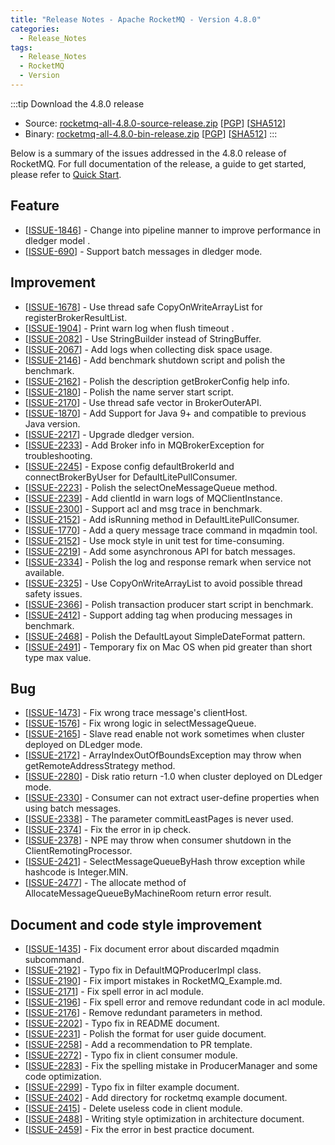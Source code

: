 ```yaml
---
title: "Release Notes - Apache RocketMQ - Version 4.8.0"
categories:
  - Release_Notes
tags:
  - Release_Notes
  - RocketMQ
  - Version
---
```


:::tip Download the 4.8.0 release
    
* Source: [rocketmq-all-4.8.0-source-release.zip](https://archive.apache.org/dist/rocketmq/4.8.0/rocketmq-all-4.8.0-source-release.zip) [[PGP](https://www.apache.org/dist/rocketmq/4.8.0/rocketmq-all-4.8.0-source-release.zip.asc)] [[SHA512](https://www.apache.org/dist/rocketmq/4.8.0/rocketmq-all-4.8.0-source-release.zip.sha512)]
* Binary: [rocketmq-all-4.8.0-bin-release.zip](https://archive.apache.org/dist/rocketmq/4.8.0/rocketmq-all-4.8.0-bin-release.zip) [[PGP](https://www.apache.org/dist/rocketmq/4.8.0/rocketmq-all-4.8.0-bin-release.zip.asc)] [[SHA512](https://www.apache.org/dist/rocketmq/4.8.0/rocketmq-all-4.8.0-bin-release.zip.sha512)]
:::
<!--truncate-->
Below is a summary of the issues addressed in the 4.8.0 release of RocketMQ. For full documentation of the release, a guide to get started, please refer to <a href='/docs/quickStart/02quickstart/'>Quick Start</a>.


## Feature
<ul>
<li>[<a href='https://github.com/apache/rocketmq/issues/1846'>ISSUE-1846</a>] -  Change into pipeline manner to improve performance in dledger model .
</li>
<li>[<a href='https://github.com/apache/rocketmq/issues/690'>ISSUE-690</a>] -  Support batch messages in dledger mode.
</li>
</ul>

## Improvement
<ul>
<li>[<a href='https://github.com/apache/rocketmq/issues/1678'>ISSUE-1678</a>] -  Use thread safe CopyOnWriteArrayList for registerBrokerResultList.
</li>
<li>[<a href='https://github.com/apache/rocketmq/issues/1904'>ISSUE-1904</a>] -  Print warn log when flush timeout .
</li>
<li>[<a href='https://github.com/apache/rocketmq/issues/2082'>ISSUE-2082</a>] -  Use StringBuilder instead of StringBuffer.
</li>
<li>[<a href='https://github.com/apache/rocketmq/issues/2067'>ISSUE-2067</a>] -  Add logs when collecting disk space usage.
</li>
<li>[<a href='https://github.com/apache/rocketmq/issues/2146'>ISSUE-2146</a>] -  Add benchmark shutdown script and polish the benchmark.
</li>
<li>[<a href='https://github.com/apache/rocketmq/issues/2162'>ISSUE-2162</a>] -  Polish the description getBrokerConfig help info.
</li>
<li>[<a href='https://github.com/apache/rocketmq/issues/2180'>ISSUE-2180</a>] -  Polish the name server start script.
</li>
<li>[<a href='https://github.com/apache/rocketmq/issues/2170'>ISSUE-2170</a>] -  Use thread safe vector in BrokerOuterAPI.
</li>
<li>[<a href='https://github.com/apache/rocketmq/issues/1870'>ISSUE-1870</a>] -  Add Support for Java 9+ and compatible to previous Java version.
</li>
<li>[<a href='https://github.com/apache/rocketmq/issues/2217'>ISSUE-2217</a>] -  Upgrade dledger version.
</li>
<li>[<a href='https://github.com/apache/rocketmq/issues/2233'>ISSUE-2233</a>] -  Add Broker info in MQBrokerException for troubleshooting.
</li>
<li>[<a href='https://github.com/apache/rocketmq/issues/2245'>ISSUE-2245</a>] -  Expose config defaultBrokerId and connectBrokerByUser for DefaultLitePullConsumer.
</li>
<li>[<a href='https://github.com/apache/rocketmq/issues/2223'>ISSUE-2223</a>] -  Polish the selectOneMessageQueue method.
</li>
<li>[<a href='https://github.com/apache/rocketmq/issues/2239'>ISSUE-2239</a>] -  Add clientId in warn logs of MQClientInstance.
</li>
<li>[<a href='https://github.com/apache/rocketmq/issues/2300'>ISSUE-2300</a>] -  Support acl and msg trace in benchmark.
</li>
<li>[<a href='https://github.com/apache/rocketmq/issues/2152'>ISSUE-2152</a>] -  Add isRunning method in DefaultLitePullConsumer.
</li>
<li>[<a href='https://github.com/apache/rocketmq/issues/1770'>ISSUE-1770</a>] -  Add a query message trace command in mqadmin tool.
</li>
<li>[<a href='https://github.com/apache/rocketmq/issues/2152'>ISSUE-2152</a>] -  Use mock style in unit test for time-consuming.
</li>
<li>[<a href='https://github.com/apache/rocketmq/issues/2219'>ISSUE-2219</a>] -  Add some asynchronous API for batch messages.
</li>
<li>[<a href='https://github.com/apache/rocketmq/issues/2334'>ISSUE-2334</a>] -  Polish the log and response remark when service not available.
</li>
<li>[<a href='https://github.com/apache/rocketmq/issues/2325'>ISSUE-2325</a>] -  Use CopyOnWriteArrayList to avoid possible thread safety issues.
</li>
<li>[<a href='https://github.com/apache/rocketmq/issues/2366'>ISSUE-2366</a>] -  Polish transaction producer start script in benchmark.
</li>
<li>[<a href='https://github.com/apache/rocketmq/issues/2412'>ISSUE-2412</a>] -  Support adding tag when producing messages in benchmark.
</li>
<li>[<a href='https://github.com/apache/rocketmq/issues/2468'>ISSUE-2468</a>] -  Polish the DefaultLayout SimpleDateFormat pattern.
</li>
<li>[<a href='https://github.com/apache/rocketmq/issues/2491'>ISSUE-2491</a>] -  Temporary fix on Mac OS when pid greater than short type max value.
</li>
</ul>

## Bug
<ul>
<li>[<a href='https://github.com/apache/rocketmq/issues/1473'>ISSUE-1473</a>] -  Fix wrong trace message's clientHost.
</li>
<li>[<a href='https://github.com/apache/rocketmq/issues/1576'>ISSUE-1576</a>] -  Fix wrong logic in selectMessageQueue.
</li>
<li>[<a href='https://github.com/apache/rocketmq/issues/2165'>ISSUE-2165</a>] -  Slave read enable not work sometimes when cluster deployed on DLedger mode.
</li>
<li>[<a href='https://github.com/apache/rocketmq/issues/2165'>ISSUE-2172</a>] -  ArrayIndexOutOfBoundsException may throw when getRemoteAddressStrategy method.
</li>
<li>[<a href='https://github.com/apache/rocketmq/issues/2280'>ISSUE-2280</a>] -  Disk ratio return -1.0 when cluster deployed on DLedger mode.
</li>
<li>[<a href='https://github.com/apache/rocketmq/issues/2330'>ISSUE-2330</a>] -  Consumer can not extract user-define properties when using batch messages.
</li>
<li>[<a href='https://github.com/apache/rocketmq/issues/2338'>ISSUE-2338</a>] -  The parameter commitLeastPages is never used.
</li>
<li>[<a href='https://github.com/apache/rocketmq/issues/2374'>ISSUE-2374</a>] -  Fix the error in ip check.
</li>
<li>[<a href='https://github.com/apache/rocketmq/issues/2378'>ISSUE-2378</a>] -  NPE may throw when consumer shutdown in the ClientRemotingProcessor.
</li>
<li>[<a href='https://github.com/apache/rocketmq/issues/2421'>ISSUE-2421</a>] -  SelectMessageQueueByHash throw exception while hashcode is Integer.MIN.
</li>
<li>[<a href='https://github.com/apache/rocketmq/issues/2477'>ISSUE-2477</a>] -  The allocate method of AllocateMessageQueueByMachineRoom return error result.
</li>
</ul>


## Document and code style improvement
<ul>
<li>[<a href='https://github.com/apache/rocketmq/issues/1435'>ISSUE-1435</a>] -  Fix document error about discarded mqadmin subcommand. 
</li>
<li>[<a href='https://github.com/apache/rocketmq/issues/2192'>ISSUE-2192</a>] -  Typo fix in DefaultMQProducerImpl class. 
</li>
<li>[<a href='https://github.com/apache/rocketmq/issues/2190'>ISSUE-2190</a>] -  Fix import mistakes in RocketMQ_Example.md.
</li>
<li>[<a href='https://github.com/apache/rocketmq/issues/2171'>ISSUE-2171</a>] -  Fix spell error in acl module.
</li>
<li>[<a href='https://github.com/apache/rocketmq/issues/2196'>ISSUE-2196</a>] -  Fix spell error and remove redundant code in acl module.
</li>
<li>[<a href='https://github.com/apache/rocketmq/issues/2176'>ISSUE-2176</a>] -  Remove redundant parameters in method.
</li>
<li>[<a href='https://github.com/apache/rocketmq/pull/2202'>ISSUE-2202</a>] -  Typo fix in README document. 
</li>
<li>[<a href='https://github.com/apache/rocketmq/issues/2231'>ISSUE-2231</a>] -  Polish the format for user guide document. 
</li>
<li>[<a href='https://github.com/apache/rocketmq/pull/2258'>ISSUE-2258</a>] -  Add a recommendation to PR template.
</li>
<li>[<a href='https://github.com/apache/rocketmq/issues/2272'>ISSUE-2272</a>] -  Typo fix in client consumer module.
</li>
<li>[<a href='https://github.com/apache/rocketmq/issues/2283'>ISSUE-2283</a>] -  Fix the spelling mistake in ProducerManager and some code optimization.
</li>
<li>[<a href='https://github.com/apache/rocketmq/issues/2299'>ISSUE-2299</a>] -  Typo fix in filter example document.
</li>
<li>[<a href='https://github.com/apache/rocketmq/issues/2402'>ISSUE-2402</a>] -  Add directory for rocketmq example document.
</li>
<li>[<a href='https://github.com/apache/rocketmq/issues/2415'>ISSUE-2415</a>] -  Delete useless code in client module.
</li>
<li>[<a href='https://github.com/apache/rocketmq/issues/2488'>ISSUE-2488</a>] -  Writing style optimization in architecture document.
</li>
<li>[<a href='https://github.com/apache/rocketmq/issues/2459'>ISSUE-2459</a>] -  Fix the error in best practice document.
</li>
</ul>          
